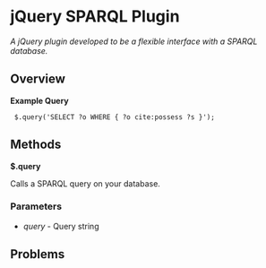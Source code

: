 # jQuery SPARQL Plugin
*A jQuery plugin developed to be a flexible interface with a SPARQL database.*

## Overview

**Example Query**

     $.query('SELECT ?o WHERE { ?o cite:possess ?s }');

## Methods

**$.query**

Calls a SPARQL query on your database.

### Parameters

- *query* - Query string

## Problems


